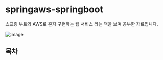 # springaws-springboot

스프링 부트와 AWS로 혼자 구현하는 웹 서비스 라는 책을 보며 공부한 자료입니다.

![image](https://user-images.githubusercontent.com/75995380/206731414-feeaef8a-b819-4269-a52e-98060124f37b.png)

## 목차
